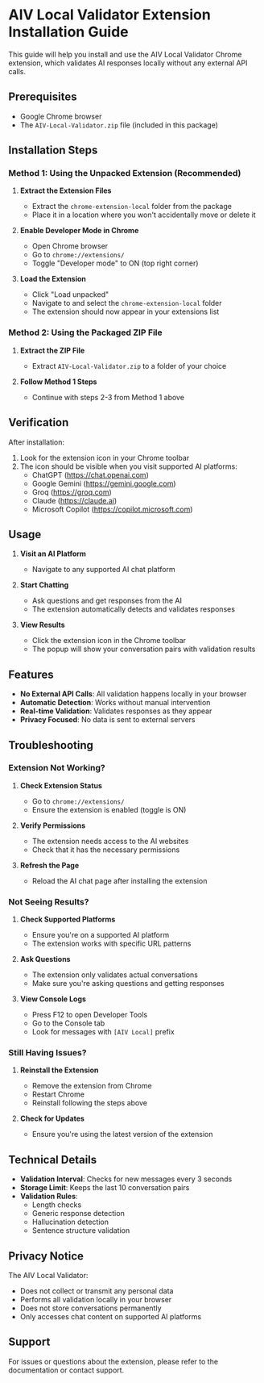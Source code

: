 # AIV Local Validator Extension Installation Guide

This guide will help you install and use the AIV Local Validator Chrome extension, which validates AI responses locally without any external API calls.

## Prerequisites

- Google Chrome browser
- The `AIV-Local-Validator.zip` file (included in this package)

## Installation Steps

### Method 1: Using the Unpacked Extension (Recommended)

1. **Extract the Extension Files**
   - Extract the `chrome-extension-local` folder from the package
   - Place it in a location where you won't accidentally move or delete it

2. **Enable Developer Mode in Chrome**
   - Open Chrome browser
   - Go to `chrome://extensions/`
   - Toggle "Developer mode" to ON (top right corner)

3. **Load the Extension**
   - Click "Load unpacked"
   - Navigate to and select the `chrome-extension-local` folder
   - The extension should now appear in your extensions list

### Method 2: Using the Packaged ZIP File

1. **Extract the ZIP File**
   - Extract `AIV-Local-Validator.zip` to a folder of your choice

2. **Follow Method 1 Steps**
   - Continue with steps 2-3 from Method 1 above

## Verification

After installation:

1. Look for the extension icon in your Chrome toolbar
2. The icon should be visible when you visit supported AI platforms:
   - ChatGPT (https://chat.openai.com)
   - Google Gemini (https://gemini.google.com)
   - Groq (https://groq.com)
   - Claude (https://claude.ai)
   - Microsoft Copilot (https://copilot.microsoft.com)

## Usage

1. **Visit an AI Platform**
   - Navigate to any supported AI chat platform

2. **Start Chatting**
   - Ask questions and get responses from the AI
   - The extension automatically detects and validates responses

3. **View Results**
   - Click the extension icon in the Chrome toolbar
   - The popup will show your conversation pairs with validation results

## Features

- **No External API Calls**: All validation happens locally in your browser
- **Automatic Detection**: Works without manual intervention
- **Real-time Validation**: Validates responses as they appear
- **Privacy Focused**: No data is sent to external servers

## Troubleshooting

### Extension Not Working?

1. **Check Extension Status**
   - Go to `chrome://extensions/`
   - Ensure the extension is enabled (toggle is ON)

2. **Verify Permissions**
   - The extension needs access to the AI websites
   - Check that it has the necessary permissions

3. **Refresh the Page**
   - Reload the AI chat page after installing the extension

### Not Seeing Results?

1. **Check Supported Platforms**
   - Ensure you're on a supported AI platform
   - The extension works with specific URL patterns

2. **Ask Questions**
   - The extension only validates actual conversations
   - Make sure you're asking questions and getting responses

3. **View Console Logs**
   - Press F12 to open Developer Tools
   - Go to the Console tab
   - Look for messages with `[AIV Local]` prefix

### Still Having Issues?

1. **Reinstall the Extension**
   - Remove the extension from Chrome
   - Restart Chrome
   - Reinstall following the steps above

2. **Check for Updates**
   - Ensure you're using the latest version of the extension

## Technical Details

- **Validation Interval**: Checks for new messages every 3 seconds
- **Storage Limit**: Keeps the last 10 conversation pairs
- **Validation Rules**: 
  - Length checks
  - Generic response detection
  - Hallucination detection
  - Sentence structure validation

## Privacy Notice

The AIV Local Validator:
- Does not collect or transmit any personal data
- Performs all validation locally in your browser
- Does not store conversations permanently
- Only accesses chat content on supported AI platforms

## Support

For issues or questions about the extension, please refer to the documentation or contact support.